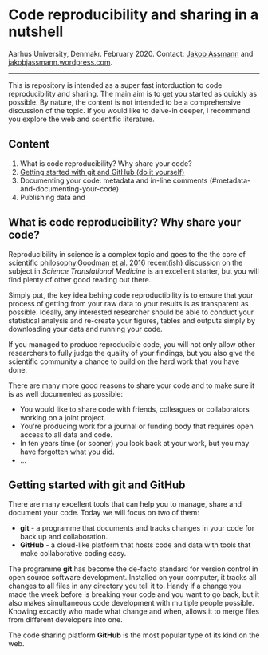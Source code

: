 # Code reproducibility and sharing in a nutshell
Aarhus University, Denmakr. February 2020. Contact: [Jakob Assmann](j.assmann@bios.au.dk) and [jakobjassmann.wordpress.com](jakobjassmann.wordpress.com).
___
This is repository is intended as a super fast intorduction to code reproducibility and sharing. The main aim is to get you started as quickly as possible. By nature, the content is not intended to be a comprehensive discussion of the topic. If you would like to delve-in deeper, I recommend you explore the web and scientific literature.

## Content
1. What is code reproducibility? Why share your code?
2. [Getting started with git and GitHub (do it yourself)](#getting-started-with-git-and-github)
3. Documenting your code: metadata and in-line comments (#metadata-and-documenting-your-code)
4. Publishing data and 

## What is code reproducibility? Why share your code?
Reproducibility in science is a complex topic and goes to the the core of scientific philosophy.[Goodman et al. 2016]() recent(ish) discussion on the subject in *Science Translational Medicine* is an excellent starter, but you will find plenty of other good reading out there.

Simply put, the key idea behing code reproductibility is to ensure that your process of getting from your raw data to your results is as transparent as possible. Ideally, any interested researcher should be able to conduct your statistical analysis and re-create your figures, tables and outputs simply by downloading your data and running your code. 

If you managed to produce reproducible code, you will not only allow other researchers to fully judge the quality of your findings, but you also give the scientific community a chance to build on the hard work that you have done.

There are many more good reasons to share your code and to make sure it is as well documented as possible:
- You would like to share code with friends, colleagues or collaborators working on a joint project.
- You're producing work for a journal or funding body that requires open access to all data and code.
- In ten years time (or sooner) you look back at your work, but you may have forgotten what you did.
- ...

## Getting started with git and GitHub 
There are many excellent tools that can help you to manage, share and document your code. Today we will focus on two of them:
- **git** - a programme that documents and tracks changes in your code for back up and collaboration.
- **GitHub** - a cloud-like platform that hosts code and data with tools that make collaborative coding easy.

The programme **git** has become the de-facto standard for version control in open source software development. Installed on your computer, it tracks all changes to all files in any directory you tell it to. Handy if a change you made the week before is breaking your code and you want to go back, but it also makes simultaneous code development with multiple people possible. Knowing excactly who made what change and when, allows it to merge files from different developers into one. 

The code sharing platform **GitHub** is the most popular type of its kind on the web.  
